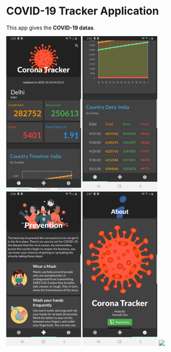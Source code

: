 # COVID-19 Tracker Application

This app gives the **COVID-19 datas**.

<img src="https://github.com/gargk747/Flutter/blob/master/covid19_tracker/assets/first.jpg" width="200">

<img src="https://github.com/gargk747/Flutter/blob/master/covid19_tracker/assets/2nd.jpg" width="200">

<img src="https://github.com/gargk747/Flutter/blob/master/covid19_tracker/assets/3rd.jpg" width="200">

<img src="https://github.com/gargk747/Flutter/blob/master/covid19_tracker/assets/4th.jpg" width="200">
<img src="https://github.com/gargk747/Flutter/blob/master/covid19_tracker/assets/example.gif" width="200">

